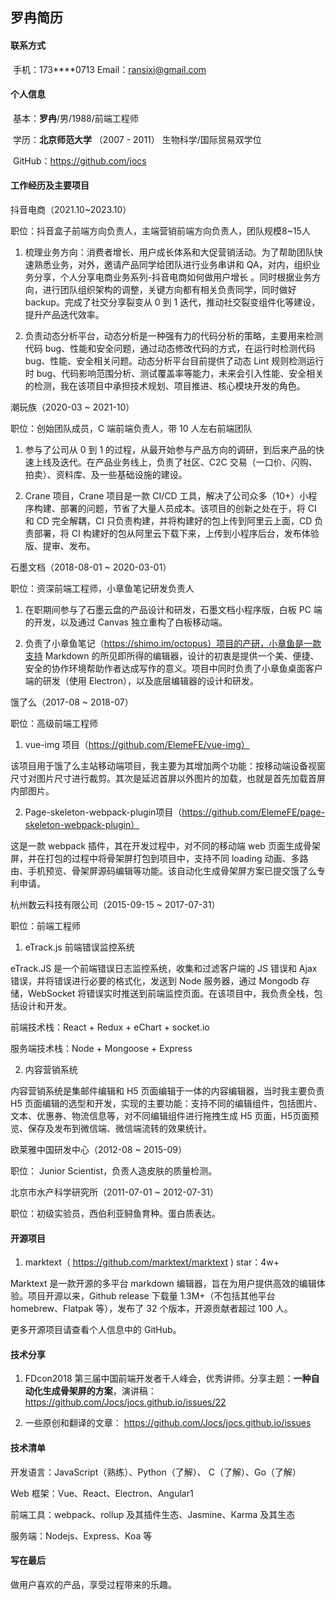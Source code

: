 ## 罗冉简历

#### 联系方式

​    手机：173****0713    Email：ransixi@gmail.com

#### 个人信息

​    基本：**罗冉**/男/1988/前端工程师

​    学历：**北京师范大学** （2007 - 2011） 生物科学/国际贸易双学位

​    GitHub：https://github.com/jocs

#### 工作经历及主要项目

抖音电商（2021.10~2023.10）

职位：抖音盒子前端方向负责人，主端营销前端方向负责人，团队规模8~15人

1. 梳理业务方向：消费者增长、用户成长体系和大促营销活动。为了帮助团队快速熟悉业务，对外，邀请产品同学给团队进行业务串讲和 QA，对内，组织业务分享，个人分享电商业务系列-抖音电商如何做用户增长 。同时根据业务方向，进行团队组织架构的调整，关键方向都有相关负责同学，同时做好 backup。完成了社交分享裂变从 0 到 1 迭代，推动社交裂变组件化等建设，提升产品迭代效率。

2. 负责动态分析平台，动态分析是一种强有力的代码分析的策略，主要用来检测代码 bug、性能和安全问题，通过动态修改代码的方式，在运行时检测代码 bug、性能、安全相关问题。动态分析平台目前提供了动态 Lint 规则检测运行时 bug、代码影响范围分析、测试覆盖率等能力，未来会引入性能、安全相关的检测，我在该项目中承担技术规划、项目推进、核心模块开发的角色。

潮玩族（2020-03 ~ 2021-10）

职位：创始团队成员，C 端前端负责人，带 10 人左右前端团队

1. 参与了公司从 0 到 1 的过程，从最开始参与产品方向的调研，到后来产品的快速上线及迭代。在产品业务线上，负责了社区、C2C 交易（一口价、闪购、拍卖）、资料库、及一些基础设施的建设。

2. Crane 项目，Crane 项目是一款 CI/CD 工具，解决了公司众多（10+）小程序构建、部署的问题，节省了大量人员成本。该项目的创新之处在于，将 CI 和 CD 完全解耦，CI 只负责构建，并将构建好的包上传到阿里云上面，CD 负责部署，将 CI 构建好的包从阿里云下载下来，上传到小程序后台，发布体验版、提审、发布。

石墨文档（2018-08-01 ~ 2020-03-01）

职位：资深前端工程师，小章鱼笔记研发负责人

1. 在职期间参与了石墨云盘的产品设计和研发，石墨文档小程序版，白板 PC 端的开发，以及通过 Canvas 独立重构了白板移动端。

2. 负责了小章鱼笔记（https://shimo.im/octopus）项目的产研，小章鱼是一款支持 Markdown 的所见即所得的编辑器，设计的初衷是提供一个美、便捷、安全的协作环境帮助作者达成写作的意义。项目中同时负责了小章鱼桌面客户端的研发（使用 Electron），以及底层编辑器的设计和研发。

​饿了么（2017-08 ~ 2018-07）

职位：高级前端工程师

1. vue-img 项目（https://github.com/ElemeFE/vue-img）

该项目用于饿了么主站移动端项目，我主要为其增加两个功能：按移动端设备视窗尺寸对图片尺寸进行裁剪。其次是延迟首屏以外图片的加载，也就是首先加载首屏内部图片。

2. Page-skeleton-webpack-plugin项目（https://github.com/ElemeFE/page-skeleton-webpack-plugin）

这是一款 webpack 插件，其在开发过程中，对不同的移动端 web 页面生成骨架屏，并在打包的过程中将骨架屏打包到项目中，支持不同 loading 动画、多路由、手机预览、骨架屏源码编辑等功能。该自动化生成骨架屏方案已提交饿了么专利申请。

​杭州数云科技有限公司（2015-09-15 ~ 2017-07-31）

职位：前端工程师

1. eTrack.js 前端错误监控系统

eTrack.JS 是一个前端错误日志监控系统，收集和过滤客户端的 JS 错误和 Ajax 错误，并将错误进行必要的格式化，发送到 Node 服务器，通过 Mongodb 存储，WebSocket 将错误实时推送到前端监控页面。在该项目中，我负责全栈，包括设计和开发。

 前端技术栈：React + Redux + eChart + socket.io

服务端技术栈：Node + Mongoose + Express

2. 内容营销系统

内容营销系统是集邮件编辑和 H5 页面编辑于一体的内容编辑器，当时我主要负责 H5 页面编辑的选型和开发，实现的主要功能：支持不同的编辑组件，包括图片、文本、优惠券、物流信息等，对不同编辑组件进行拖拽生成 H5 页面，H5页面预览、保存及发布到微信端、微信端流转的效果统计。

​欧莱雅中国研发中心（2012-08 ~ 2015-09）

职位： Junior Scientist，负责人造皮肤的质量检测。

​北京市水产科学研究所（2011-07-01 ~ 2012-07-31）

职位：初级实验员，西伯利亚鲟鱼育种。蛋白质表达。

#### 开源项目

1. marktext（ https://github.com/marktext/marktext )  star：4w+

Marktext 是一款开源的多平台 markdown 编辑器，旨在为用户提供高效的编辑体验。项目开源以来，Github release 下载量 1.3M+（不包括其他平台 homebrew、Flatpak 等），发布了 32 个版本，开源贡献者超过 100 人。

更多开源项目请查看个人信息中的 GitHub。

#### 技术分享

1. FDcon2018 第三届中国前端开发者千人峰会，优秀讲师。分享主题：**一种自动化生成骨架屏的方案**，演讲稿：https://github.com/Jocs/jocs.github.io/issues/22

2. 一些原创和翻译的文章： https://github.com/Jocs/jocs.github.io/issues

#### 技术清单

开发语言：JavaScript（熟练）、Python（了解）、 C（了解）、Go（了解）

Web 框架：Vue、React、Electron、Angular1

前端工具：webpack、rollup 及其插件生态、Jasmine、Karma 及其生态

服务端：Nodejs、Express、Koa 等

#### 写在最后

做用户喜欢的产品，享受过程带来的乐趣。

​    
